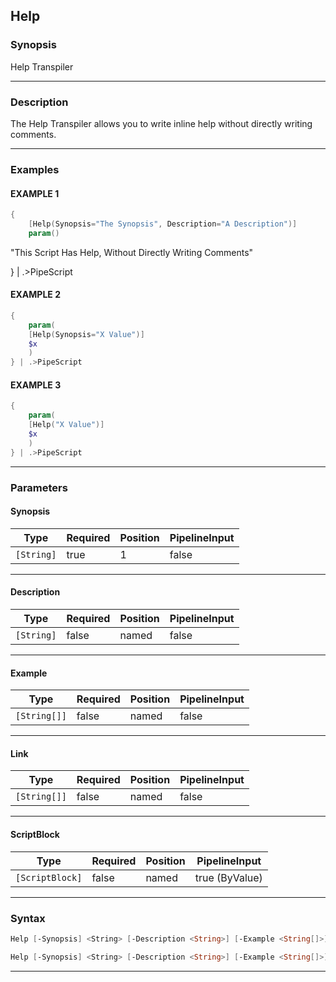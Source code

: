 Help
----
### Synopsis
Help Transpiler

---
### Description

The Help Transpiler allows you to write inline help without directly writing comments.

---
### Examples
#### EXAMPLE 1
```PowerShell
{
    [Help(Synopsis="The Synopsis", Description="A Description")]
    param()
```
"This Script Has Help, Without Directly Writing Comments"
    
} | .>PipeScript
#### EXAMPLE 2
```PowerShell
{
    param(
    [Help(Synopsis="X Value")]
    $x
    )
} | .>PipeScript
```

#### EXAMPLE 3
```PowerShell
{
    param(
    [Help("X Value")]
    $x
    )
} | .>PipeScript
```

---
### Parameters
#### **Synopsis**




|Type      |Required|Position|PipelineInput|
|----------|--------|--------|-------------|
|`[String]`|true    |1       |false        |



---
#### **Description**




|Type      |Required|Position|PipelineInput|
|----------|--------|--------|-------------|
|`[String]`|false   |named   |false        |



---
#### **Example**




|Type        |Required|Position|PipelineInput|
|------------|--------|--------|-------------|
|`[String[]]`|false   |named   |false        |



---
#### **Link**




|Type        |Required|Position|PipelineInput|
|------------|--------|--------|-------------|
|`[String[]]`|false   |named   |false        |



---
#### **ScriptBlock**




|Type           |Required|Position|PipelineInput |
|---------------|--------|--------|--------------|
|`[ScriptBlock]`|false   |named   |true (ByValue)|



---
### Syntax
```PowerShell
Help [-Synopsis] <String> [-Description <String>] [-Example <String[]>] [-Link <String[]>] [<CommonParameters>]
```
```PowerShell
Help [-Synopsis] <String> [-Description <String>] [-Example <String[]>] [-Link <String[]>] [-ScriptBlock <ScriptBlock>] [<CommonParameters>]
```
---

